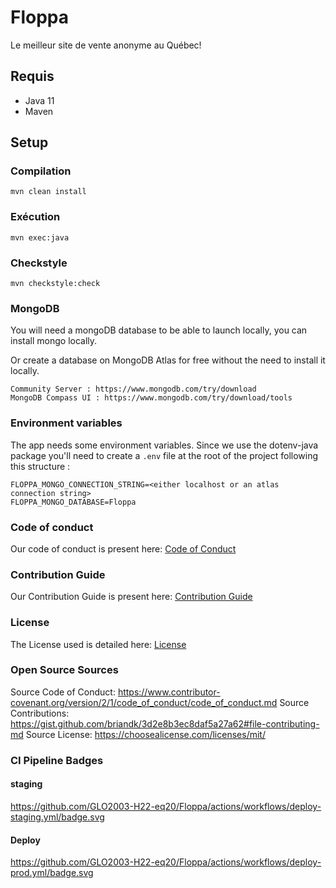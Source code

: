 # Floppa

Le meilleur site de vente anonyme au Québec!

## Requis

- Java 11
- Maven

## Setup

### Compilation

```
mvn clean install
```

### Exécution

```
mvn exec:java
```

### Checkstyle

```
mvn checkstyle:check
```

### MongoDB
You will need a mongoDB database to be able to launch locally, you can install mongo locally.

Or create a database on MongoDB Atlas for free without the need to install it locally.

```
Community Server : https://www.mongodb.com/try/download
MongoDB Compass UI : https://www.mongodb.com/try/download/tools
```

### Environment variables
The app needs some environment variables. 
Since we use the dotenv-java package you'll need to create a `.env` file at the root of the project following this structure : 

```
FLOPPA_MONGO_CONNECTION_STRING=<either localhost or an atlas connection string>
FLOPPA_MONGO_DATABASE=Floppa
```

### Code of conduct
Our code of conduct is present here: [Code of Conduct](CodeOfConduct.md)

### Contribution Guide
Our Contribution Guide is present here: [Contribution Guide](Contributions.md)

### License
The License used is detailed here: [License](License.md)

### Open Source Sources
Source Code of Conduct: https://www.contributor-covenant.org/version/2/1/code_of_conduct/code_of_conduct.md
Source Contributions: https://gist.github.com/briandk/3d2e8b3ec8daf5a27a62#file-contributing-md
Source License: https://choosealicense.com/licenses/mit/

### CI Pipeline Badges
#### staging
https://github.com/GLO2003-H22-eq20/Floppa/actions/workflows/deploy-staging.yml/badge.svg
#### Deploy
https://github.com/GLO2003-H22-eq20/Floppa/actions/workflows/deploy-prod.yml/badge.svg

